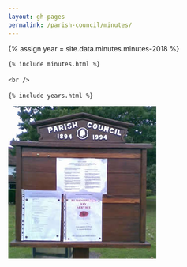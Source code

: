 ```yaml
---
layout: gh-pages
permalink: /parish-council/minutes/
---
```


<div class="panelLeft">
	{% assign year = site.data.minutes.minutes-2018 %}

	{% include minutes.html %}

	<br />

	{% include years.html %}
</div>

<div class="panelLeft">
	<img src="/common/image/noticeBoard.jpg" alt="Notice Board" width="300" height="309" />
</div>
